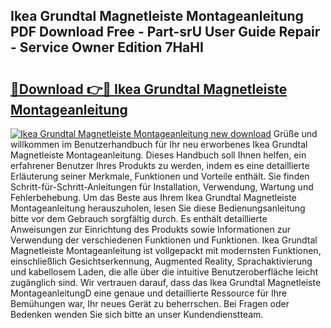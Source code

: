 ## Ikea Grundtal Magnetleiste Montageanleitung PDF Download Free - Part-srU User Guide Repair - Service Owner Edition 7HaHI

# <h2><a href="http://df6cyhm.blite.top/?on=Ikea+Grundtal+Magnetleiste+Montageanleitung">🔗Download 👉🔴 Ikea Grundtal Magnetleiste Montageanleitung</a></h2>

[![Ikea Grundtal Magnetleiste Montageanleitung new download](https://i.imgur.com/lujVjoI.png)](http://df6cyhm.blite.top/?on=Ikea+Grundtal+Magnetleiste+Montageanleitung)
Grüße und willkommen im Benutzerhandbuch für Ihr neu erworbenes Ikea Grundtal Magnetleiste Montageanleitung. Dieses Handbuch soll Ihnen helfen, ein erfahrener Benutzer Ihres Produkts zu werden, indem es eine detaillierte Erläuterung seiner Merkmale, Funktionen und Vorteile enthält. Sie finden Schritt-für-Schritt-Anleitungen für Installation, Verwendung, Wartung und Fehlerbehebung. Um das Beste aus Ihrem Ikea Grundtal Magnetleiste Montageanleitung herauszuholen, lesen Sie diese Bedienungsanleitung bitte vor dem Gebrauch sorgfältig durch. Es enthält detaillierte Anweisungen zur Einrichtung des Produkts sowie Informationen zur Verwendung der verschiedenen Funktionen und Funktionen. Ikea Grundtal Magnetleiste Montageanleitung ist vollgepackt mit modernsten Funktionen, einschließlich Gesichtserkennung, Augmented Reality, Sprachaktivierung und kabellosem Laden, die alle über die intuitive Benutzeroberfläche leicht zugänglich sind. Wir vertrauen darauf, dass das Ikea Grundtal Magnetleiste MontageanleitungD eine genaue und detaillierte Ressource für Ihre Bemühungen war, Ihr neues Gerät zu beherrschen. Bei Fragen oder Bedenken wenden Sie sich bitte an unser Kundendienstteam.
